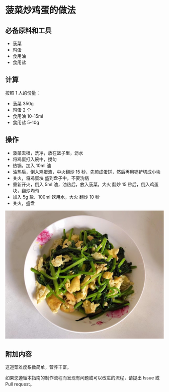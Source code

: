 # 菠菜炒鸡蛋的做法

## 必备原料和工具

* 菠菜
* 鸡蛋
* 食用油
* 食用盐

## 计算

按照 1 人的份量：

* 菠菜 350g
* 鸡蛋 2 个
* 食用油 10-15ml
* 食用盐 5-10g

## 操作

* 菠菜去根，洗净，放在篮子里，沥水
* 将鸡蛋打入碗中，搅匀
* 热锅，加入 10ml 油
* 油热后，倒入鸡蛋液，中火翻炒 15 秒，先煎成蛋饼，然后再用锅铲切成小块
* 关火，将鸡蛋块 盛到盘子中，不要洗锅
* 重新开火，倒入 5ml 油，油热后，放入菠菜，大火 翻炒 15 秒后，倒入鸡蛋块，翻炒均匀
* 加入 5g 盐、100ml 饮用水，大火 翻炒 10 秒
* 关火，盛盘


![示例菜成品](./菠菜炒鸡蛋.jpg)


## 附加内容

这道菜难度系数简单，营养丰富。

如果您遵循本指南的制作流程而发现有问题或可以改进的流程，请提出 Issue 或 Pull request。

